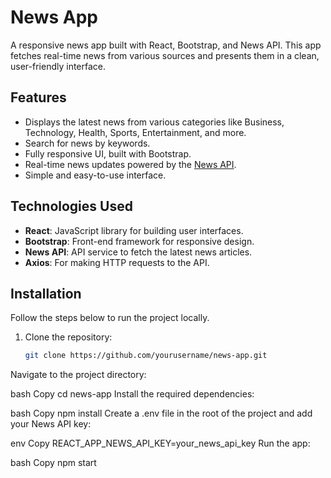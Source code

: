 # News App

A responsive news app built with React, Bootstrap, and News API. This app fetches real-time news from various sources and presents them in a clean, user-friendly interface.

## Features

- Displays the latest news from various categories like Business, Technology, Health, Sports, Entertainment, and more.
- Search for news by keywords.
- Fully responsive UI, built with Bootstrap.
- Real-time news updates powered by the [News API](https://newsapi.org/).
- Simple and easy-to-use interface.

## Technologies Used

- **React**: JavaScript library for building user interfaces.
- **Bootstrap**: Front-end framework for responsive design.
- **News API**: API service to fetch the latest news articles.
- **Axios**: For making HTTP requests to the API.

## Installation

Follow the steps below to run the project locally.

1. Clone the repository:
   ```bash
   git clone https://github.com/yourusername/news-app.git
Navigate to the project directory:

bash
Copy
cd news-app
Install the required dependencies:

bash
Copy
npm install
Create a .env file in the root of the project and add your News API key:

env
Copy
REACT_APP_NEWS_API_KEY=your_news_api_key
Run the app:

bash
Copy
npm start